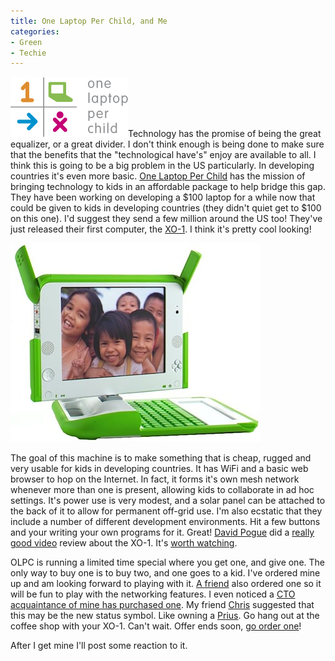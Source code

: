 ```yaml
---
title: One Laptop Per Child, and Me
categories:
- Green
- Techie
---
```


![olpc-logo.jpg](/assets/posts/2007/olpc-logo1.jpg)Technology has the promise of being the great equalizer, or a great divider. I don't think enough is being done to make sure that the benefits that the "technological have's" enjoy are available to all. I think this is going to be a big problem in the US particularly. In developing countries it's even more basic. [One Laptop Per Child](http://www.laptop.org/) has the mission of bringing technology to kids in an affordable package to help bridge this gap. They have been working on developing a $100 laptop for a while now that could be given to kids in developing countries (they didn't quiet get to $100 on this one). I'd suggest they send a few million around the US too! They've just released their first computer, the [XO-1](http://www.laptop.org/laptop/). I think it's pretty cool looking!

[![olpc-green-white.jpg](/assets/posts/2007/olpc-green-white1.jpg)](http://www.laptop.org/laptop/)

The goal of this machine is to make something that is cheap, rugged and very usable for kids in developing countries. It has WiFi and a basic web browser to hop on the Internet. In fact, it forms it's own mesh network whenever more than one is present, allowing kids to collaborate in ad hoc settings. It's power use is very modest, and a solar panel can be attached to the back of it to allow for permanent off-grid use. I'm also ecstatic that they include a number of different development environments. Hit a few buttons and your writing your own programs for it. Great! [David Pogue](http://www.davidpogue.com/) did a [really good video](http://video.on.nytimes.com/?fr_story=6ffd976ed367bacae4171dd4999d36431c84b0f5) review about the XO-1. It's [worth watching](http://video.on.nytimes.com/?fr_story=6ffd976ed367bacae4171dd4999d36431c84b0f5).

OLPC is running a limited time special where you get one, and give one. The only way to buy one is to buy two, and one goes to a kid. I've ordered mine up and am looking forward to playing with it. [A friend](http://www.thetangens.net/) also ordered one so it will be fun to play with the networking features. I even noticed a [CTO acquaintance of mine has purchased one](http://www.rajiv.com/blog/2007/11/16/laptopgiving/). My friend [Chris](http://www.tersteeg.org/) suggested that this may be the new status symbol. Like owning a [Prius](http://www.toyota.com/prius/). Go hang out at the coffee shop with your XO-1. Can't wait. Offer ends soon, [go order one](http://laptopgiving.org/)!

After I get mine I'll post some reaction to it.
